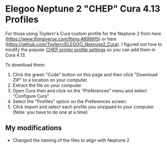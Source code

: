 # Elegoo Neptune 2 "CHEP" Cura 4.13 Profiles

For those using Toylerrr's Cura custom profile for the Neptune 2 from here (https://www.thingiverse.com/thing:4899915) or here (https://github.com/Toylerrr/ELEGOO_Neptune2_Cura). I figured out how to modify the popular [CHEP printer profile settings](https://www.chepclub.com/cura-profiles.html) so you can add them in Cura 4.13.

To download them:

1. Click the green "Code" button on this page and then click "Download ZIP" to a location on your computer.
1. Extract the fils on your computer
1. Open Cura then and click on the "Preferences" menu and select "Configure Cura"
1. Select the "Profiles" option on the Preferences screen.
1. Click import and select each profile you unzipped to your computer. (Note: you have to do one at a time)

## My modifications

- Changed the naming of the files to align with Neptune 2
